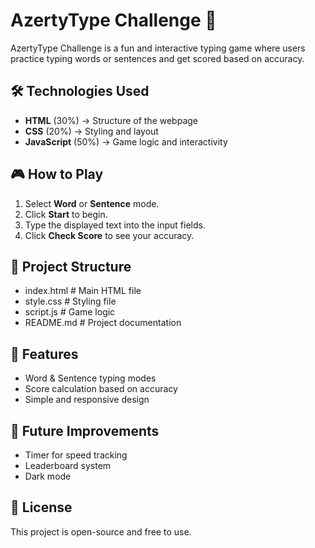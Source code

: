 # AzertyType Challenge 🚀  

AzertyType Challenge is a fun and interactive typing game where users practice typing words or sentences and get scored based on accuracy.  

## 🛠️ Technologies Used  
- **HTML** (30%) → Structure of the webpage  
- **CSS** (20%) → Styling and layout  
- **JavaScript** (50%) → Game logic and interactivity  

## 🎮 How to Play  
1. Select **Word** or **Sentence** mode.  
2. Click **Start** to begin.  
3. Type the displayed text into the input fields.  
4. Click **Check Score** to see your accuracy.  

## 📂 Project Structure  
- index.html         # Main HTML file
- style.css          # Styling file
- script.js          # Game logic
- README.md          # Project documentation

## 📌 Features  
- Word & Sentence typing modes  
- Score calculation based on accuracy  
- Simple and responsive design  

## 🚀 Future Improvements  
- Timer for speed tracking  
- Leaderboard system  
- Dark mode  

## 📜 License  
This project is open-source and free to use.  
